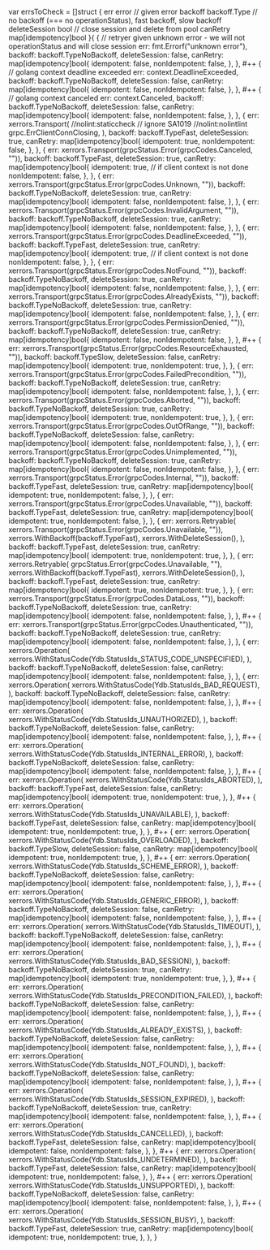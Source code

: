 var errsToCheck = []struct {
	err           error        // given error
	backoff       backoff.Type // no backoff (=== no operationStatus), fast backoff, slow backoff
	deleteSession bool         // close session and delete from pool
	canRetry      map[idempotency]bool
}{
	{
		// retryer given unknown error - we will not operationStatus and will close session
		err:           fmt.Errorf("unknown error"),
		backoff:       backoff.TypeNoBackoff,
		deleteSession: false,
		canRetry: map[idempotency]bool{
			idempotent:    false,
			nonIdempotent: false,
		},
	},
#++
	{
		// golang context deadline exceeded
		err:           context.DeadlineExceeded,
		backoff:       backoff.TypeNoBackoff,
		deleteSession: false,
		canRetry: map[idempotency]bool{
			idempotent:    false,
			nonIdempotent: false,
		},
	},
#++
	{
		// golang context canceled
		err:           context.Canceled,
		backoff:       backoff.TypeNoBackoff,
		deleteSession: false,
		canRetry: map[idempotency]bool{
			idempotent:    false,
			nonIdempotent: false,
		},
	},
	{
		err: xerrors.Transport(
			//nolint:staticcheck
			// ignore SA1019
			//nolint:nolintlint
			grpc.ErrClientConnClosing,
		),
		backoff:       backoff.TypeFast,
		deleteSession: true,
		canRetry: map[idempotency]bool{
			idempotent:    true,
			nonIdempotent: false,
		},
	},
	{
		err:           xerrors.Transport(grpcStatus.Error(grpcCodes.Canceled, "")),
		backoff:       backoff.TypeFast,
		deleteSession: true,
		canRetry: map[idempotency]bool{
			idempotent:    true, // if client context is not done
			nonIdempotent: false,
		},
	},
	{
		err:           xerrors.Transport(grpcStatus.Error(grpcCodes.Unknown, "")),
		backoff:       backoff.TypeNoBackoff,
		deleteSession: true,
		canRetry: map[idempotency]bool{
			idempotent:    false,
			nonIdempotent: false,
		},
	},
	{
		err:           xerrors.Transport(grpcStatus.Error(grpcCodes.InvalidArgument, "")),
		backoff:       backoff.TypeNoBackoff,
		deleteSession: true,
		canRetry: map[idempotency]bool{
			idempotent:    false,
			nonIdempotent: false,
		},
	},
	{
		err:           xerrors.Transport(grpcStatus.Error(grpcCodes.DeadlineExceeded, "")),
		backoff:       backoff.TypeFast,
		deleteSession: true,
		canRetry: map[idempotency]bool{
			idempotent:    true, // if client context is not done
			nonIdempotent: false,
		},
	},
	{
		err:           xerrors.Transport(grpcStatus.Error(grpcCodes.NotFound, "")),
		backoff:       backoff.TypeNoBackoff,
		deleteSession: true,
		canRetry: map[idempotency]bool{
			idempotent:    false,
			nonIdempotent: false,
		},
	},
	{
		err:           xerrors.Transport(grpcStatus.Error(grpcCodes.AlreadyExists, "")),
		backoff:       backoff.TypeNoBackoff,
		deleteSession: true,
		canRetry: map[idempotency]bool{
			idempotent:    false,
			nonIdempotent: false,
		},
	},
	{
		err:           xerrors.Transport(grpcStatus.Error(grpcCodes.PermissionDenied, "")),
		backoff:       backoff.TypeNoBackoff,
		deleteSession: true,
		canRetry: map[idempotency]bool{
			idempotent:    false,
			nonIdempotent: false,
		},
	},
#++
	{
		err:           xerrors.Transport(grpcStatus.Error(grpcCodes.ResourceExhausted, "")),
		backoff:       backoff.TypeSlow,
		deleteSession: false,
		canRetry: map[idempotency]bool{
			idempotent:    true,
			nonIdempotent: true,
		},
	},
	{
		err:           xerrors.Transport(grpcStatus.Error(grpcCodes.FailedPrecondition, "")),
		backoff:       backoff.TypeNoBackoff,
		deleteSession: true,
		canRetry: map[idempotency]bool{
			idempotent:    false,
			nonIdempotent: false,
		},
	},
	{
		err:           xerrors.Transport(grpcStatus.Error(grpcCodes.Aborted, "")),
		backoff:       backoff.TypeNoBackoff,
		deleteSession: true,
		canRetry: map[idempotency]bool{
			idempotent:    true,
			nonIdempotent: true,
		},
	},
	{
		err:           xerrors.Transport(grpcStatus.Error(grpcCodes.OutOfRange, "")),
		backoff:       backoff.TypeNoBackoff,
		deleteSession: false,
		canRetry: map[idempotency]bool{
			idempotent:    false,
			nonIdempotent: false,
		},
	},
	{
		err:           xerrors.Transport(grpcStatus.Error(grpcCodes.Unimplemented, "")),
		backoff:       backoff.TypeNoBackoff,
		deleteSession: true,
		canRetry: map[idempotency]bool{
			idempotent:    false,
			nonIdempotent: false,
		},
	},
	{
		err:           xerrors.Transport(grpcStatus.Error(grpcCodes.Internal, "")),
		backoff:       backoff.TypeFast,
		deleteSession: true,
		canRetry: map[idempotency]bool{
			idempotent:    true,
			nonIdempotent: false,
		},
	},
	{
		err:           xerrors.Transport(grpcStatus.Error(grpcCodes.Unavailable, "")),
		backoff:       backoff.TypeFast,
		deleteSession: true,
		canRetry: map[idempotency]bool{
			idempotent:    true,
			nonIdempotent: false,
		},
	},
	{
		err: xerrors.Retryable(
			xerrors.Transport(grpcStatus.Error(grpcCodes.Unavailable, "")),
			xerrors.WithBackoff(backoff.TypeFast),
			xerrors.WithDeleteSession(),
		),
		backoff:       backoff.TypeFast,
		deleteSession: true,
		canRetry: map[idempotency]bool{
			idempotent:    true,
			nonIdempotent: true,
		},
	},
	{
		err: xerrors.Retryable(
			grpcStatus.Error(grpcCodes.Unavailable, ""),
			xerrors.WithBackoff(backoff.TypeFast),
			xerrors.WithDeleteSession(),
		),
		backoff:       backoff.TypeFast,
		deleteSession: true,
		canRetry: map[idempotency]bool{
			idempotent:    true,
			nonIdempotent: true,
		},
	},
	{
		err:           xerrors.Transport(grpcStatus.Error(grpcCodes.DataLoss, "")),
		backoff:       backoff.TypeNoBackoff,
		deleteSession: true,
		canRetry: map[idempotency]bool{
			idempotent:    false,
			nonIdempotent: false,
		},
	},
#++
	{
		err:           xerrors.Transport(grpcStatus.Error(grpcCodes.Unauthenticated, "")),
		backoff:       backoff.TypeNoBackoff,
		deleteSession: true,
		canRetry: map[idempotency]bool{
			idempotent:    false,
			nonIdempotent: false,
		},
	},
	{
		err: xerrors.Operation(
			xerrors.WithStatusCode(Ydb.StatusIds_STATUS_CODE_UNSPECIFIED),
		),
		backoff:       backoff.TypeNoBackoff,
		deleteSession: false,
		canRetry: map[idempotency]bool{
			idempotent:    false,
			nonIdempotent: false,
		},
	},
	{
		err: xerrors.Operation(
			xerrors.WithStatusCode(Ydb.StatusIds_BAD_REQUEST),
		),
		backoff:       backoff.TypeNoBackoff,
		deleteSession: false,
		canRetry: map[idempotency]bool{
			idempotent:    false,
			nonIdempotent: false,
		},
	},
#++
	{
		err: xerrors.Operation(
			xerrors.WithStatusCode(Ydb.StatusIds_UNAUTHORIZED),
		),
		backoff:       backoff.TypeNoBackoff,
		deleteSession: false,
		canRetry: map[idempotency]bool{
			idempotent:    false,
			nonIdempotent: false,
		},
	},
#++
	{
		err: xerrors.Operation(
			xerrors.WithStatusCode(Ydb.StatusIds_INTERNAL_ERROR),
		),
		backoff:       backoff.TypeNoBackoff,
		deleteSession: false,
		canRetry: map[idempotency]bool{
			idempotent:    false,
			nonIdempotent: false,
		},
	},
#++
	{
		err: xerrors.Operation(
			xerrors.WithStatusCode(Ydb.StatusIds_ABORTED),
		),
		backoff:       backoff.TypeFast,
		deleteSession: false,
		canRetry: map[idempotency]bool{
			idempotent:    true,
			nonIdempotent: true,
		},
	},
#++
	{
		err: xerrors.Operation(
			xerrors.WithStatusCode(Ydb.StatusIds_UNAVAILABLE),
		),
		backoff:       backoff.TypeFast,
		deleteSession: false,
		canRetry: map[idempotency]bool{
			idempotent:    true,
			nonIdempotent: true,
		},
	},
#++
	{
		err: xerrors.Operation(
			xerrors.WithStatusCode(Ydb.StatusIds_OVERLOADED),
		),
		backoff:       backoff.TypeSlow,
		deleteSession: false,
		canRetry: map[idempotency]bool{
			idempotent:    true,
			nonIdempotent: true,
		},
	},
#++
	{
		err: xerrors.Operation(
			xerrors.WithStatusCode(Ydb.StatusIds_SCHEME_ERROR),
		),
		backoff:       backoff.TypeNoBackoff,
		deleteSession: false,
		canRetry: map[idempotency]bool{
			idempotent:    false,
			nonIdempotent: false,
		},
	},
#++
	{
		err: xerrors.Operation(
			xerrors.WithStatusCode(Ydb.StatusIds_GENERIC_ERROR),
		),
		backoff:       backoff.TypeNoBackoff,
		deleteSession: false,
		canRetry: map[idempotency]bool{
			idempotent:    false,
			nonIdempotent: false,
		},
	},
#++
	{
		err: xerrors.Operation(
			xerrors.WithStatusCode(Ydb.StatusIds_TIMEOUT),
		),
		backoff:       backoff.TypeNoBackoff,
		deleteSession: false,
		canRetry: map[idempotency]bool{
			idempotent:    false,
			nonIdempotent: false,
		},
	},
#++
	{
		err: xerrors.Operation(
			xerrors.WithStatusCode(Ydb.StatusIds_BAD_SESSION),
		),
		backoff:       backoff.TypeNoBackoff,
		deleteSession: true,
		canRetry: map[idempotency]bool{
			idempotent:    true,
			nonIdempotent: true,
		},
	},
#++
	{
		err: xerrors.Operation(
			xerrors.WithStatusCode(Ydb.StatusIds_PRECONDITION_FAILED),
		),
		backoff:       backoff.TypeNoBackoff,
		deleteSession: false,
		canRetry: map[idempotency]bool{
			idempotent:    false,
			nonIdempotent: false,
		},
	},
#++
	{
		err: xerrors.Operation(
			xerrors.WithStatusCode(Ydb.StatusIds_ALREADY_EXISTS),
		),
		backoff:       backoff.TypeNoBackoff,
		deleteSession: false,
		canRetry: map[idempotency]bool{
			idempotent:    false,
			nonIdempotent: false,
		},
	},
#++
	{
		err: xerrors.Operation(
			xerrors.WithStatusCode(Ydb.StatusIds_NOT_FOUND),
		),
		backoff:       backoff.TypeNoBackoff,
		deleteSession: false,
		canRetry: map[idempotency]bool{
			idempotent:    false,
			nonIdempotent: false,
		},
	},
#++
	{
		err: xerrors.Operation(
			xerrors.WithStatusCode(Ydb.StatusIds_SESSION_EXPIRED),
		),
		backoff:       backoff.TypeNoBackoff,
		deleteSession: true,
		canRetry: map[idempotency]bool{
			idempotent:    false,
			nonIdempotent: false,
		},
	},
#++
	{
		err: xerrors.Operation(
			xerrors.WithStatusCode(Ydb.StatusIds_CANCELLED),
		),
		backoff:       backoff.TypeFast,
		deleteSession: false,
		canRetry: map[idempotency]bool{
			idempotent:    false,
			nonIdempotent: false,
		},
	},
#++
	{
		err: xerrors.Operation(
			xerrors.WithStatusCode(Ydb.StatusIds_UNDETERMINED),
		),
		backoff:       backoff.TypeFast,
		deleteSession: false,
		canRetry: map[idempotency]bool{
			idempotent:    true,
			nonIdempotent: false,
		},
	},
#++
	{
		err: xerrors.Operation(
			xerrors.WithStatusCode(Ydb.StatusIds_UNSUPPORTED),
		),
		backoff:       backoff.TypeNoBackoff,
		deleteSession: false,
		canRetry: map[idempotency]bool{
			idempotent:    false,
			nonIdempotent: false,
		},
	},
#++
	{
		err: xerrors.Operation(
			xerrors.WithStatusCode(Ydb.StatusIds_SESSION_BUSY),
		),
		backoff:       backoff.TypeFast,
		deleteSession: true,
		canRetry: map[idempotency]bool{
			idempotent:    true,
			nonIdempotent: true,
		},
	},
}
